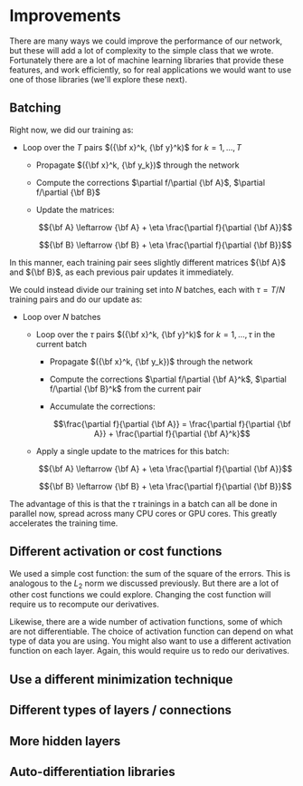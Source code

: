 # Improvements

There are many ways we could improve the performance of our network, but these will add
a lot of complexity to the simple class that we wrote.  Fortunately there are a lot of
machine learning libraries that provide these features, and work efficiently, so for
real applications we would want to use one of those libraries (we'll explore these next).

## Batching

Right now, we did our training as:

* Loop over the $T$ pairs $({\bf x}^k, {\bf y}^k)$ for $k = 1, \ldots, T$

  * Propagate $({\bf x}^k, {\bf y_k})$ through the network
  * Compute the corrections $\partial f/\partial {\bf A}$, $\partial f/\partial {\bf B}$
  * Update the matrices:
  
    $${\bf A} \leftarrow {\bf A} + \eta \frac{\partial f}{\partial {\bf A}}$$

    $${\bf B} \leftarrow {\bf B} + \eta \frac{\partial f}{\partial {\bf B}}$$

In this manner, each training pair sees slightly different
matrices ${\bf A}$ and ${\bf B}$, as each previous pair
updates it immediately.

We could instead divide our training set into $N$ batches,
each with $\tau = T/N$ training pairs and do our update as:

* Loop over $N$ batches

  * Loop over the $\tau$ pairs $({\bf x}^k, {\bf y}^k)$ for $k = 1, \ldots, \tau$ in the current batch 

    * Propagate $({\bf x}^k, {\bf y_k})$ through the network
    * Compute the corrections $\partial f/\partial {\bf A}^k$, $\partial f/\partial {\bf B}^k$ from the current pair
    
    * Accumulate the corrections:
  
      $$\frac{\partial f}{\partial {\bf A}} = \frac{\partial f}{\partial {\bf A}} + \frac{\partial f}{\partial {\bf A}^k}$$
      
  * Apply a single update to the matrices for this batch:

    $${\bf A} \leftarrow {\bf A} + \eta \frac{\partial f}{\partial {\bf A}}$$

    $${\bf B} \leftarrow {\bf B} + \eta \frac{\partial f}{\partial {\bf B}}$$

The advantage of this is that the $\tau$ trainings in a batch
can all be done in parallel now, spread across many CPU cores
or GPU cores.  This greatly accelerates the training time.
  

## Different activation or cost functions

We used a simple cost function: the sum of the square of the errors.  This is analogous to the $L_2$ norm we discussed previously.  But there are a lot of other cost functions
we could explore.  Changing the cost function will require
us to recompute our derivatives.

Likewise, there are a wide number of activation functions,
some of which are not differentiable.  The choice of activation
function can depend on what type of data you are using.  You
might also want to use a different activation function
on each layer.  Again, this would require us to redo
our derivatives.


## Use a different minimization technique


## Different types of layers / connections


## More hidden layers


## Auto-differentiation libraries

